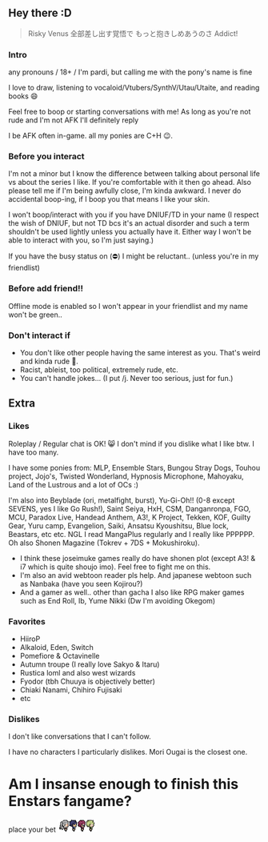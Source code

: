 ## Hey there :D
> Risky Venus
全部差し出す覚悟で
もっと抱きしめあうのさ
Addict!

### Intro
any pronouns / 18+ / I'm pardi, but calling me with the pony's name is fine


I love to draw, listening to vocaloid/Vtubers/SynthV/Utau/Utaite, and reading books 😄

Feel free to boop or starting conversations with me! As long as you're not rude and I'm not AFK
I'll definitely reply

I be AFK often in-game.
all my ponies are C+H 😉.

### Before you interact
I'm not a minor but I know the difference between talking about personal life vs about the series I like. If you're comfortable with it then go ahead.
Also please tell me if I'm being awfully close, I'm kinda awkward.
I never do accidental boop-ing, if I boop you that means I like your skin. 

I won't boop/interact with you if you have DNIUF/TD in your name (I respect the wish of DNIUF, but not TD bcs it's an actual disorder and such a term shouldn't be used lightly unless you actually have it. Either way I won't be able to interact with you, so I'm just saying.) 

If you have the busy status on (⛔) I might be reluctant.. (unless you're in my friendlist)

### Before add friend!!
Offline mode is enabled so I won't appear in your friendlist and my name won't be green..

### Don't interact if
- You don't like other people having the same interest as you. That's weird and kinda rude 🤔.
- Racist, ableist, too political, extremely rude, etc.
- You can't handle jokes... (I put /j. Never too serious, just for fun.)



## Extra

### Likes
Roleplay / Regular chat is OK! 😸
I don't mind if you dislike what I like btw. I have too many.

I have some ponies from: MLP, Ensemble Stars, Bungou Stray Dogs, Touhou project, Jojo's, Twisted Wonderland, Hypnosis Microphone, Mahoyaku, Land of the Lustrous and a lot of OCs :) 

I'm also into Beyblade (ori, metalfight, burst), Yu-Gi-Oh!! (0-8 except SEVENS, yes I like Go Rush!), Saint Seiya, HxH, CSM, Danganronpa, FGO, MCU, Paradox Live, Handead Anthem, A3!, K Project, Tekken, KOF, Guilty Gear, Yuru camp, Evangelion, Saiki, Ansatsu Kyoushitsu, Blue lock, Beastars, etc etc.
NGL I read MangaPlus regularly and I really like PPPPPP. Oh also Shonen Magazine (Tokrev + 7DS + Mokushiroku).
- I think these joseimuke games really do have shonen plot (except A3! & i7 which is quite shoujo imo). Feel free to fight me on this.
- I'm also an avid webtoon reader pls help. And japanese webtoon such as Nanbaka (have you seen Kojirou?)
- And a gamer as well.. other than gacha I also like RPG maker games such as End Roll, Ib, Yume Nikki (Dw I'm avoiding Okegom)

### Favorites
- HiiroP
- Alkaloid, Eden, Switch
- Pomefiore & Octavinelle
- Autumn troupe (I really love Sakyo & Itaru)
- Rustica loml and also west wizards
- Fyodor (tbh Chuuya is objectively better)
- Chiaki Nanami, Chihiro Fujisaki
- etc

### Dislikes
I don't like conversations that I can't follow. 

I have no characters I particularly dislikes. Mori Ougai is the closest one.


# Am I insanse enough to finish this Enstars fangame?
place your bet
![ss](mypixel.png)


<!---
pardi-real/pardi-real is a ✨ special ✨ repository because its `README.md` (this file) appears on your GitHub profile.
You can click the Preview link to take a look at your changes.
--->
